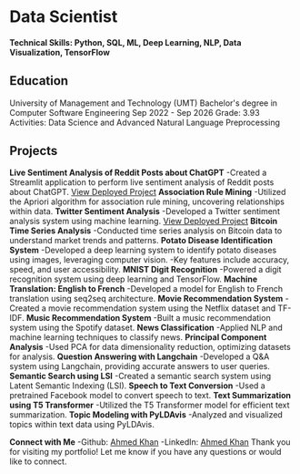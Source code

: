 # Data Scientist

#### Technical Skills: Python, SQL, ML, Deep Learning, NLP, Data Visualization, TensorFlow

## Education
University of Management and Technology (UMT)
Bachelor's degree in Computer Software Engineering
Sep 2022 - Sep 2026
Grade: 3.93
Activities: Data Science and Advanced Natural Language Preprocessing

## Projects
**Live Sentiment Analysis of Reddit Posts about ChatGPT**
-Created a Streamlit application to perform live sentiment analysis of Reddit posts about ChatGPT.
[View Deployed Project](https://sentimentsreddit.streamlit.app/)
**Association Rule Mining**
-Utilized the Apriori algorithm for association rule mining, uncovering relationships within data.
**Twitter Sentiment Analysis**
-Developed a Twitter sentiment analysis system using machine learning.
[View Deployed Project](https://twitter-sentimental-analysis.streamlit.app/)
**Bitcoin Time Series Analysis**
-Conducted time series analysis on Bitcoin data to understand market trends and patterns.
**Potato Disease Identification System**
-Developed a deep learning system to identify potato diseases using images, leveraging computer vision.
-Key features include accuracy, speed, and user accessibility.
**MNIST Digit Recognition**
-Powered a digit recognition system using deep learning and TensorFlow.
**Machine Translation: English to French**
-Developed a model for English to French translation using seq2seq architecture.
**Movie Recommendation System**
-Created a movie recommendation system using the Netflix dataset and TF-IDF.
**Music Recommendation System**
-Built a music recommendation system using the Spotify dataset.
**News Classification**
-Applied NLP and machine learning techniques to classify news.
**Principal Component Analysis**
-Used PCA for data dimensionality reduction, optimizing datasets for analysis.
**Question Answering with Langchain**
-Developed a Q&A system using Langchain, providing accurate answers to user queries.
**Semantic Search using LSI**
-Created a semantic search system using Latent Semantic Indexing (LSI).
**Speech to Text Conversion**
-Used a pretrained Facebook model to convert speech to text.
**Text Summarization using T5 Transformer**
-Utilized the T5 Transformer model for efficient text summarization.
**Topic Modeling with PyLDAvis**
-Analyzed and visualized topics within text data using PyLDAvis.


**Connect with Me**
-Github: [Ahmed Khan](https://github.com/ahmedkhan070)
-LinkedIn: [Ahmed Khan](https://www.linkedin.com/in/ahmedkhan070/)
Thank you for visiting my portfolio! Let me know if you have any questions or would like to connect.
